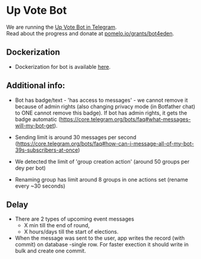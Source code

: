 # Up Vote Bot
We are running the [Up Vote Bot in Telegram](https://t.me/Up_Vote_Bot).  
Read about the progress and donate at [pomelo.io/grants/bot4eden](https://pomelo.io/grants/bot4eden).

## Dockerization
- Dockerization for bot is available [here](https://github.com/ZeroPass/Up-Vote-Bot-Dockerized).


## Additional info:
- Bot has badge/text - 'has access to messages' - we cannot remove it because of admin rights (also changing privacy mode (in Botfather chat) to ONE cannot remove this badge). If bot has admin rights, it gets the badge automatic (https://core.telegram.org/bots/faq#what-messages-will-my-bot-get).

- Sending limit is around 30 messages per second (https://core.telegram.org/bots/faq#how-can-i-message-all-of-my-bot-39s-subscribers-at-once)
- We detected the limit of 'group creation action' (around 50 groups per dey per bot)
- Renaming group has limit around 8 groups in one actions set (rename every ~30 seconds)

## Delay
- There are 2 types of upcoming event messages
  - X min till the end of round,
  - X hours/days till the start of elections.
- When the message was sent to the user, app writes the record (with commit) on database -single row. For faster exection it should write in bulk and create one commit.
  
